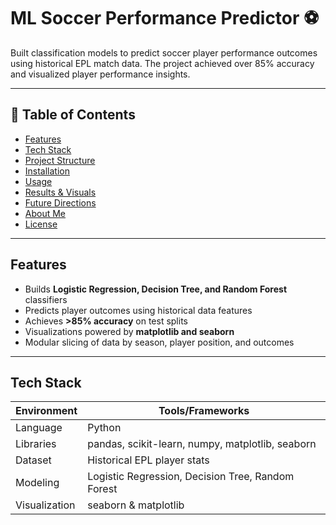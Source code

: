 # ML Soccer Performance Predictor ⚽️

Built classification models to predict soccer player performance outcomes using historical EPL match data. The project achieved over 85% accuracy and visualized player performance insights.

---

## 🚀 Table of Contents

- [Features](#features)
- [Tech Stack](#tech-stack)
- [Project Structure](#project-structure)
- [Installation](#installation)
- [Usage](#usage)
- [Results & Visuals](#results--visuals)
- [Future Directions](#future-directions)
- [About Me](#about-me)
- [License](#license)

---

## Features

- Builds **Logistic Regression, Decision Tree, and Random Forest** classifiers
- Predicts player outcomes using historical data features
- Achieves **>85% accuracy** on test splits
- Visualizations powered by **matplotlib and seaborn**
- Modular slicing of data by season, player position, and outcomes

---

## Tech Stack

| Environment | Tools/Frameworks      |
|-------------|------------------------|
| Language    | Python                 |
| Libraries   | pandas, scikit-learn, numpy, matplotlib, seaborn |
| Dataset     | Historical EPL player stats |
| Modeling    | Logistic Regression, Decision Tree, Random Forest |
| Visualization | seaborn & matplotlib |

